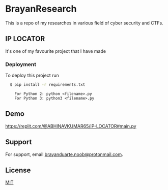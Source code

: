 
# BrayanResearch

This is a repo of my researches in various field of cyber security and CTFs.

## IP LOCATOR

It's one of my favourite project that I have made



### Deployment

To deploy this project run

```bash
  $ pip install -r requirements.txt
```
```shell
    For Python 2: python <filename>.py
    For Python 3: python3 <filename>.py
```

## Demo

https://replit.com/@ABHINAVKUMAR65/IP-LOCATOR#main.py


## Support

For support, email brayanduarte.noob@protonmail.com.


## License

[MIT](https://choosealicense.com/licenses/mit/)


<!-- hi -->
